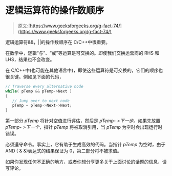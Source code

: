 # 逻辑运算符的操作数顺序

> 原文:[https://www.geeksforgeeks.org/g-fact-74/](https://www.geeksforgeeks.org/g-fact-74/)

逻辑运算符&&，||的操作数顺序在 C/C++中很重要。

在数学中，逻辑“与”、“或”等运算是可交换的。即使我们交换运营商的 RHS 和 LHS，结果也不会改变。

在 C/C++中(也可能在其他语言中)，即使这些运算符是可交换的，它们的顺序也很关键。例如见下面的代码，

```cpp
// Traverse every alternative node
while( pTemp && pTemp->Next )
{
   // Jump over to next node
   pTemp = pTemp->Next->Next;
}
```

第一部分 *pTemp* 将针对空值进行评估，然后是 *pTemp- >下一步*。如果先放置 *pTemp- >下一个*，指针 *pTemp* 将被取消引用，当 *pTemp* 为空时会出现运行时错误。

必须遵守命令。事实上，它有助于生成高效的代码。当指针 *pTemp* 为空时，由于 AND ( & &)表达式的结果保证为 0，第二部分将不被求值。

如果你发现任何不正确的地方，或者你想分享更多关于上面讨论的话题的信息，请写评论。